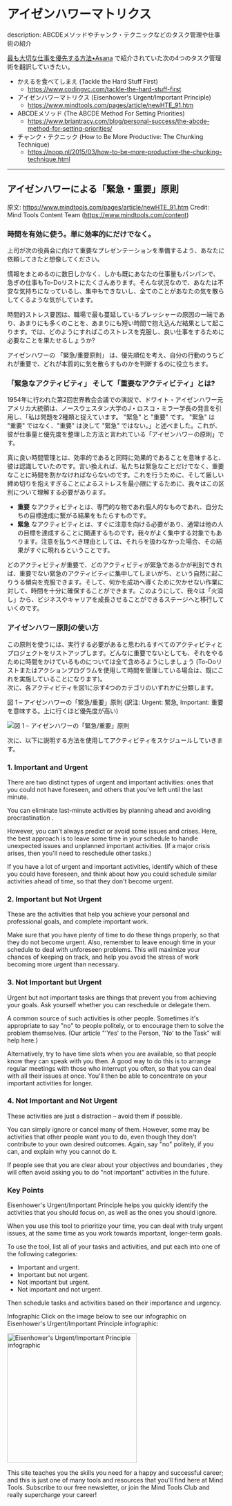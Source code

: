 アイゼンハワーマトリクス
===============================================

description: ABCDEメソッドやチャンク・テクニックなどのタスク管理や仕事術の紹介

[最も大切な仕事を優先する方法•Asana](https://asana.com/ja/resources/how-prioritize-tasks-work) で紹介されていた次の4つのタスク管理術を翻訳していきたい。

- かえるを食べてしまえ (Tackle the Hard Stuff First)
    - https://www.codingvc.com/tackle-the-hard-stuff-first
- アイゼンハワーマトリクス (Eisenhower's Urgent/Important Principle)
    - https://www.mindtools.com/pages/article/newHTE_91.htm
- ABCDEメソッド (The ABCDE Method For Setting Priorities)
    - https://www.briantracy.com/blog/personal-success/the-abcde-method-for-setting-priorities/
- チャンク・テクニック (How to Be More Productive: The Chunking Technique)
    - https://noop.nl/2015/03/how-to-be-more-productive-the-chunking-technique.html

----

## アイゼンハワーによる「緊急・重要」原則
原文: https://www.mindtools.com/pages/article/newHTE_91.htm
Credit: Mind Tools Content Team (https://www.mindtools.com/content)

### 時間を有効に使う。単に効率的にだけでなく。
上司が次の役員会に向けて重要なプレゼンテーションを準備するよう、あなたに依頼してきたと想像してください。

情報をまとめるのに数日しかなく、しかも既にあなたの仕事量もパンパンで、急ぎの仕事もTo-Doリストにたくさんあります。そんな状況なので、あなたは不安な気持ちになっているし、集中もできないし、全てのことがあなたの気を散らしてくるような気がしています。

時間的ストレス要因は、職場で最も蔓延しているプレッシャーの原因の一端であり、あまりにも多くのことを、あまりにも短い時間で抱え込んだ結果として起こります。では、どのようにすればこのストレスを克服し、良い仕事をするために必要なことを果たせるしょうか?

アイゼンハワーの 「緊急/重要原則」 は、優先順位を考え、自分の行動のうちどれが重要で、どれが本質的に気を散らすものかを判断するのに役立ちます。


### 「緊急なアクティビティ」 そして「重要なアクティビティ」とは?
1954年に行われた第2回世界教会会議での演説で、ドワイト・アイゼンハワー元アメリカ大統領は、ノースウェスタン大学のJ・ロスコ・ミラー学長の発言を引用し、「私は問題を2種類と捉えています。 "緊急" と "重要" です。 "緊急" は "重要" ではなく、"重要" は決して "緊急" ではない。」と述べました。これが、彼が仕事量と優先度を整理した方法と言われている「アイゼンハワーの原則」です。

真に良い時間管理とは、効率的であると同時に効果的であることを意味すると、彼は認識していたのです。言い換えれば、私たちは緊急なことだけでなく、重要なことに時間を割かなければならないのです。これを行うために、そして厳しい締め切りを抱えすぎることによるストレスを最小限にするために、我々はこの区別について理解する必要があります。

- **重要** なアクティビティとは、専門的な物であれ個人的なものであれ、自分たちの目標達成に繋がる結果をもたらすものです。
- **緊急** なアクティビティとは、すぐに注意を向ける必要があり、通常は他の人の目標を達成することに関連するものです。我々がよく集中する対象でもあります。注意を払うべき理由としては、それらを扱わなかった場合、その結果がすぐに現れるということです。

どのアクティビティが重要で、どのアクティビティが緊急であるかが判別できれば、重要でない緊急のアクティビティに集中してしまいがち、という自然に起こりうる傾向を克服できます。そして、何かを成功へ導くために欠かせない作業に対して、時間を十分に確保することができます。このようにして、我々は「火消し」から、ビジネスやキャリアを成長させることができるステージへと移行していくのです。


### アイゼンハワー原則の使い方
この原則を使うには、実行する必要があると思われるすべてのアクティビティとプロジェクトをリストアップします。どんなに重要でないとしても、それをやるために時間をかけているものについては全て含めるようにしましょう (To-Doリストまたはアクションプログラムを使用して時間を管理している場合は、既にこれを実施していることになります)。  
次に、各アクティビティを図1に示す4つのカテゴリのいずれかに分類します。

図 1 – アイゼンハワーの「緊急/重要」原則
(訳注: Urgent: 緊急, Important: 重要を意味する。上に行くほど優先度が高い)

![図 1 – アイゼンハワーの「緊急/重要」原則](https://www.mindtools.com/media/Diagrams/Urgent-Important-Principle.jpg)

次に、以下に説明する方法を使用してアクティビティをスケジュールしていきます。


### 1. Important and Urgent
There are two distinct types of urgent and important activities: ones that you could not have foreseen, and others that you've left until the last minute.

You can eliminate last-minute activities by planning ahead and avoiding procrastination .

However, you can't always predict or avoid some issues and crises. Here, the best approach is to leave some time in your schedule to handle unexpected issues and unplanned important activities. (If a major crisis arises, then you'll need to reschedule other tasks.)

If you have a lot of urgent and important activities, identify which of these you could have foreseen, and think about how you could schedule similar activities ahead of time, so that they don't become urgent.


### 2. Important but Not Urgent
These are the activities that help you achieve your personal and professional goals, and complete important work.

Make sure that you have plenty of time to do these things properly, so that they do not become urgent. Also, remember to leave enough time in your schedule to deal with unforeseen problems. This will maximize your chances of keeping on track, and help you avoid the stress of work becoming more urgent than necessary.


### 3. Not Important but Urgent
Urgent but not important tasks are things that prevent you from achieving your goals. Ask yourself whether you can reschedule or delegate  them.

A common source of such activities is other people. Sometimes it's appropriate to say "no" to people politely, or to encourage them to solve the problem themselves. (Our article "'Yes' to the Person, 'No' to the Task"  will help here.)

Alternatively, try to have time slots when you are available, so that people know they can speak with you then. A good way to do this is to arrange regular meetings with those who interrupt you often, so that you can deal with all their issues at once. You'll then be able to concentrate on your important activities for longer.


### 4. Not Important and Not Urgent
These activities are just a distraction – avoid them if possible.

You can simply ignore or cancel many of them. However, some may be activities that other people want you to do, even though they don't contribute to your own desired outcomes. Again, say "no" politely, if you can, and explain why you cannot do it.

If people see that you are clear about your objectives and boundaries , they will often avoid asking you to do "not important" activities in the future.


### Key Points
Eisenhower's Urgent/Important Principle helps you quickly identify the activities that you should focus on, as well as the ones you should ignore.

When you use this tool to prioritize your time, you can deal with truly urgent issues, at the same time as you work towards important, longer-term goals.

To use the tool, list all of your tasks and activities, and put each into one of the following categories:

* Important and urgent.
* Important but not urgent.
* Not important but urgent.
* Not important and not urgent.

Then schedule tasks and activities based on their importance and urgency.

Infographic
Click on the image below to see our infographic on Eisenhower's Urgent/Important Principle infographic:

<a href="https://www.mindtools.com/pages/article/urgent-important-principle-infographic.htm"><img alt="Eisenhower's Urgent/Important Principle infographic" src="https://www.mindtools.com/media/Images/Infographics/eisenhower-principle1x1.jpg" width=300 height=300></a>

This site teaches you the skills you need for a happy and successful career; and this is just one of many tools and resources that you'll find here at Mind Tools. Subscribe to our free newsletter, or join the Mind Tools Club and really supercharge your career!
